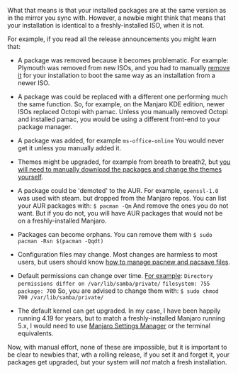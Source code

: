 What that means is that your installed packages are at the same version as in the mirror you sync with. However, a newbie might think that means that your installation is identical to a freshly-installed ISO, when it is not.

For example, if you read all the release announcements you might learn that:

* A package was removed because it becomes problematic. For example: Plymouth was removed from new ISOs, and you had to manually [remove it](https://wiki.manjaro.org/index.php?title=Plymouth#Removal) for your installation to boot the same way as an installation from a newer ISO.

* A package was could be replaced with a different one performing much the same function. So, for example, on the Manjaro KDE edition, newer ISOs replaced Octopi with pamac. Unless you manually removed Octopi and installed pamac, you would be using a different front-end to your package manager.

* A package was added, for example 
`ms-office-online`
You would never get it unless you manually added it.

* Themes might be upgraded, for example from breath to breath2, but [you will need to manually download the packages and change the themes yourself](https://forum.manjaro.org/t/manjaro-19-0-released/126148/2?u=mparillo).

* A package could be 'demoted' to the AUR. For example, `openssl-1.0` was used with steam. but dropped from the Manjaro repos. You can list your AUR packages with:
`$ pacman -Qm`
And remove the ones you do not want. But if you do not, you will have AUR packages that would not be on a freshly-installed Manjaro.

* Packages can become orphans. You can remove them with
`$ sudo pacman -Rsn $(pacman -Qqdt)`

* Configuration files may change. Most changes are harmless to most users, but users should know [how to manage pacnew and pacsave files](https://wiki.manjaro.org/index.php?title=Pacnew_and_Pacsave_Files).

* Default permissions can change over time. [For example](https://forum.manjaro.org/t/stable-update-2018-07-06-kernels-firefox-virtualbox-python-haskell/51574/2):
`Directory permissions differ on /var/lib/samba/private/`
`filesystem: 755 package: 700`
So, you are advised to change them with:
`$ sudo chmod 700 /var/lib/samba/private/`

* The default kernel can get upgraded. In my case, I have been happily running 4.19 for years, but to match a freshly-installed Manjaro running 5.x, I would need to use [Manjaro Settings Manager](https://wiki.manjaro.org/index.php/Manjaro_Kernels#GUI_Tool) or the terminal equivalents.

Now, with manual effort, none of these are impossible, but it is important to be clear to newbies that, wth a rolling release, if you set it and forget it, your packages get upgraded, but your system will *not* match a fresh installation.
